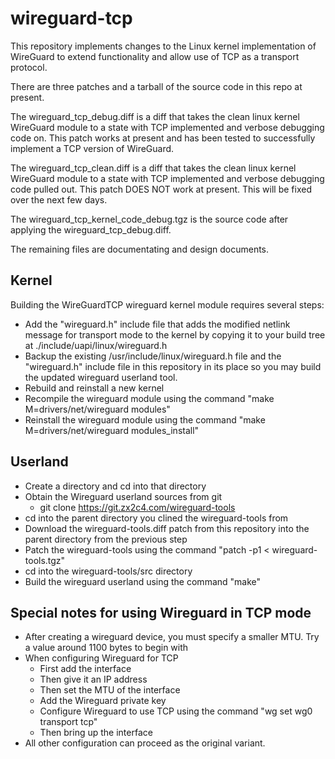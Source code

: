 # wireguard-tcp
This repository implements changes to the Linux kernel implementation of WireGuard to extend functionality and allow use of TCP as a transport protocol.

There are three patches and a tarball of the source code in this repo at present.

The wireguard_tcp_debug.diff is a diff that takes the clean linux kernel WireGuard module to a state with TCP implemented and verbose debugging code on. This patch works at present and has been tested to successfully implement a TCP version of WireGuard.

The wireguard_tcp_clean.diff is a diff that takes the clean linux kernel WireGuard module to a state with TCP implemented and verbose debugging code pulled out. This patch DOES NOT work at present. This will be fixed over the next few days.

The wireguard_tcp_kernel_code_debug.tgz is the source code after applying the wireguard_tcp_debug.diff.

The remaining files are documentating and design documents.

## Kernel
Building the WireGuardTCP wireguard kernel module requires several steps:
 - Add the "wireguard.h" include file that adds the modified netlink message for transport mode to the kernel by copying it to your build tree at ./include/uapi/linux/wireguard.h
 - Backup the existing /usr/include/linux/wireguard.h file and the "wireguard.h" include file in this repository in its place so you may build the updated wireguard userland tool.
 - Rebuild and reinstall a new kernel
 - Recompile the wireguard module using the command "make M=drivers/net/wireguard modules"
- Reinstall the wireguard module using the command "make M=drivers/net/wireguard modules_install"

 ## Userland
 - Create a directory and cd into that directory
 - Obtain the Wireguard userland sources from git
   - git clone https://git.zx2c4.com/wireguard-tools
 - cd into the parent directory you clined the wireguard-tools from
 - Download the wireguard-tools.diff patch from this repository into the parent directory from the previous step
 - Patch the wireguard-tools using the command "patch -p1 < wireguard-tools.tgz"
 - cd into the wireguard-tools/src directory
 - Build the wireguard userland using the command "make"

## Special notes for using Wireguard in TCP mode  
 - After creating a wireguard device, you must specify a smaller MTU. Try a value around 1100 bytes to begin with 
 - When configuring Wireguard for TCP
   - First add the interface
   - Then give it an IP address
   - Then set the MTU of the interface
   - Add the Wireguard private key
   - Configure Wireguard to use TCP using the command "wg set wg0 transport tcp"
   - Then bring up the interface
 - All other configuration can proceed as the original variant.
